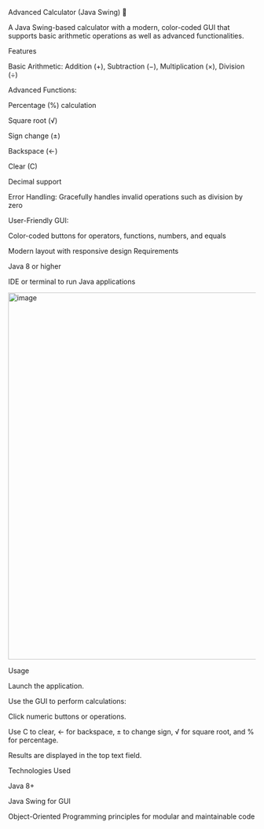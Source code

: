 Advanced Calculator (Java Swing) 🧮

A Java Swing-based calculator with a modern, color-coded GUI that supports basic arithmetic operations as well as advanced functionalities.

Features

Basic Arithmetic: Addition (+), Subtraction (−), Multiplication (×), Division (÷)

Advanced Functions:

Percentage (%) calculation

Square root (√)

Sign change (±)

Backspace (←)

Clear (C)

Decimal support

Error Handling: Gracefully handles invalid operations such as division by zero

User-Friendly GUI:

Color-coded buttons for operators, functions, numbers, and equals

Modern layout with responsive design
Requirements

Java 8 or higher

IDE or terminal to run Java applications

<img width="1279" height="745" alt="image" src="https://github.com/user-attachments/assets/06641c89-0a31-473b-bf8e-dfd5ef8a843e" />


Usage

Launch the application.

Use the GUI to perform calculations:

Click numeric buttons or operations.

Use C to clear, ← for backspace, ± to change sign, √ for square root, and % for percentage.

Results are displayed in the top text field.

Technologies Used

Java 8+

Java Swing for GUI

Object-Oriented Programming principles for modular and maintainable code
